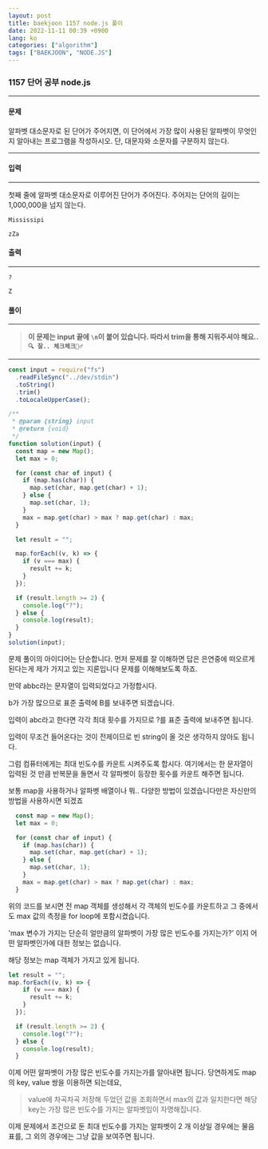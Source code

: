 ```yaml
---
layout: post
title: baekjoon 1157 node.js 풀이
date: 2022-11-11 00:39 +0900
lang: ko
categories: ["algorithm"]
tags: ["BAEKJOON", "NODE.JS"]
---
```


###  1157 단어 공부 node.js 

--- 

#### 문제 
알파벳 대소문자로 된 단어가 주어지면, 이 단어에서 가장 많이 사용된 알파벳이 무엇인지 알아내는 프로그램을 작성하시오. 단, 대문자와 소문자를 구분하지 않는다.

--- 

#### 입력
--- 
첫째 줄에 알파벳 대소문자로 이루어진 단어가 주어진다. 주어지는 단어의 길이는 1,000,000을 넘지 않는다.
```
Mississipi
```
```
zZa
```
#### 출력
--- 

```
?
```
```
Z
```
#### 풀이
--- 
>  **이 문제는 input 끝에 `\n`이 붙어 있습니다. 따라서 trim을 통해 지워주셔야 해요.. `🔍 잘.. 체크체크🕵️‍♂️`**

---
```js
const input = require("fs")
  .readFileSync("../dev/stdin")
  .toString()
  .trim()
  .toLocaleUpperCase();

/**
 * @param {string} input
 * @return {void}
 */
function solution(input) {
  const map = new Map();
  let max = 0;

  for (const char of input) {
    if (map.has(char)) {
      map.set(char, map.get(char) + 1);
    } else {
      map.set(char, 1);
    }
    max = map.get(char) > max ? map.get(char) : max;
  }

  let result = "";

  map.forEach((v, k) => {
    if (v === max) {
      result += k;
    }
  });

  if (result.length >= 2) {
    console.log("?");
  } else {
    console.log(result);
  }
}
solution(input);

```

문제 풀이의 아이디어는 단순합니다.
먼저 문제를 잘 이해하면 답은 은연중에 떠오르게 된다는게 제가 가지고 있는 지론입니다 문제를 이해해보도록 하죠.

만약 abbc라는 문자열이 입력되었다고 가정합시다.

b가 가장 많으므로 표준 출력에 B를 보내주면 되겠습니다.

입력이 abc라고 한다면 각각 최대 횟수를 가지므로 ?를 표준 출력에 보내주면 됩니다.

입력이 무조건 들어온다는 것이 전제이므로 빈 string이 올 것은 생각하지 않아도 됩니다.


그럼 컴퓨터에게는 최대 빈도수를 카운트 시켜주도록 합시다. 여기에서는 한 문자열이 입력된 것 만큼 반복문을 돌면서 각 알파벳이 등장한 횟수를 카운트 해주면 됩니다. 

보통 map을 사용하거나 알파벳 배열이나 뭐.. 다양한 방법이 있겠습니다만은 자신만의 방법을 사용하시면 되겠죠

```js
  const map = new Map();
  let max = 0;

  for (const char of input) {
    if (map.has(char)) {
      map.set(char, map.get(char) + 1);
    } else {
      map.set(char, 1);
    }
    max = map.get(char) > max ? map.get(char) : max;
  }
```
위의 코드를 보시면 
전 map 객체를 생성해서 각 객체의 빈도수를 카운트하고 그 중에서도 max 값의 측정을 for loop에 포함시켰습니다.

'max 변수가 가지는 단순히 얼만큼의 알파벳이 가장 많은 빈도수를 가지는가?' 이지 어떤 알파벳인가에 대한 정보는 없습니다.

해당 정보는 map 객체가 가지고 있게 됩니다.

```js
let result = "";
map.forEach((v, k) => {
    if (v === max) {
      result += k;
    }
  });

  if (result.length >= 2) {
    console.log("?");
  } else {
    console.log(result);
  }
```

이제 어떤 알파벳이 가장 많은 빈도수를 가지는가를 알아내면 됩니다.
당연하게도 map의 key, value 쌍을 이용하면 되는데요,

 > value에 차곡차곡 저장해 두었던 값을 조회하면서 max의 값과 일치한다면 해당 key는 가장 많은 빈도수를 가지는 알파벳임이 자명해집니다.

이제 문제에서 조건으로 둔 최대 빈도수를 가지는 알파벳이 2 개 이상일 경우에는 물음표를, 그 외의 경우에는 그냥 값을 보여주면 됩니다.


